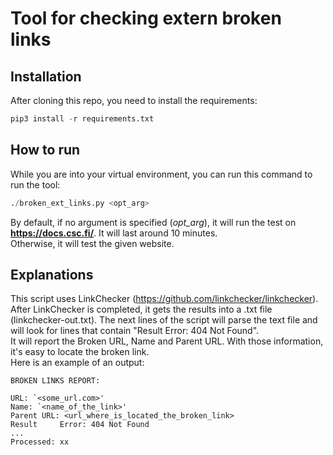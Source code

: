 # Tool for checking extern broken links
## Installation
After cloning this repo, you need to install the requirements:
```py
pip3 install -r requirements.txt
````

## How to run
While you are into your virtual environment, you can run this command to run the tool:
```py
./broken_ext_links.py <opt_arg>
````
By default, if no argument is specified (_opt_arg_), it will run the test on **https://docs.csc.fi/**. It will last around 10 minutes.  
Otherwise, it will test the given website.
## Explanations
This script uses LinkChecker (https://github.com/linkchecker/linkchecker).
After LinkChecker is completed, it gets the results into a .txt file (linkchecker-out.txt). The next lines of the script will parse the text file and will look for lines that contain "Result     Error: 404 Not Found".  
It will report the Broken URL, Name and Parent URL. With those information, it's easy to locate the broken link.  
Here is an example of an output:

```
BROKEN LINKS REPORT:

URL: `<some_url.com>'
Name: `<name_of_the_link>'
Parent URL: <url_where_is_located_the_broken_link>
Result     Error: 404 Not Found
...
Processed: xx
```